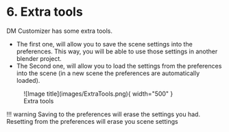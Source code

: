 # 6. Extra tools

DM Customizer has some extra tools.

- The first one, will allow you to save the scene settings into the preferences. This way, 
you will be able to use those settings in another blender project.
- The Second one, will allow you to load the settings from the preferences into the scene (in a new scene the preferences 
are automatically loaded).

<figure markdown>
  ![Image title](images/ExtraTools.png){ width="500" } 
  <figcaption>Extra tools</figcaption>
</figure>

!!! warning
    Saving to the preferences will erase the settings you had. Resetting from the preferences will erase you scene settings